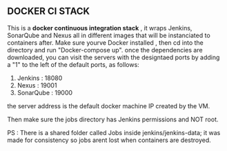 ## DOCKER CI STACK


This is a **docker continuous integration stack** , it wraps Jenkins, SonarQube and Nexus all in different images that will be instanciated to containers after.
Make sure yourve Docker installed , then cd into the directory and run "Docker-compose up".
once the dependencies are downloaded, you can visit the servers with the designtaed ports by adding a "1" to the left of the default ports,  as follows:

1. Jenkins : 18080
2. Nexus : 19001
3. SonarQube : 19000

the server address is the default docker machine IP created by the VM.

Then make sure the jobs directory has Jenkins permissions and NOT root.

PS : There is a shared folder called Jobs inside jenkins/jenkins-data; it was made for consistency so jobs arent lost when containers are destroyed.
